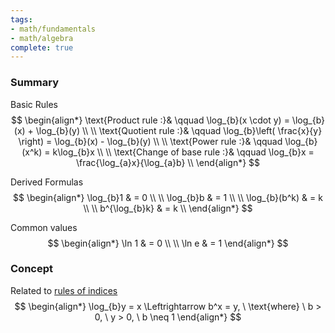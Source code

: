 ```yaml
---
tags:
- math/fundamentals
- math/algebra
complete: true
---
```

### Summary
Basic Rules
$$
\begin{align*}
\text{Product rule :}& \qquad \log_{b}(x \cdot y) = \log_{b}(x) + \log_{b}(y) \\
\\
\text{Quotient rule :}& \qquad \log_{b}\left( \frac{x}{y} \right) = \log_{b}(x) - \log_{b}(y) \\
\\
\text{Power rule :}& \qquad \log_{b}(x^k) = k\log_{b}x \\
\\
\text{Change of base rule :}& \qquad \log_{b}x = \frac{\log_{a}x}{\log_{a}b} \\
\end{align*}
$$

Derived Formulas
$$
\begin{align*}
\log_{b}1 & = 0 \\
\\
\log_{b}b & = 1 \\
\\
\log_{b}(b^k) & = k \\
\\
b^{\log_{b}k} & = k \\
\end{align*}
$$

Common values
$$
\begin{align*}
\ln 1 & = 0 \\
\\
\ln e & = 1
\end{align*}
$$
### Concept
Related to [rules of indices](/labyrinth/notes/math/math_fundementals/rules_of_indices)
$$
\begin{align*}
\log_{b}y = x \Leftrightarrow b^x = y, \ \text{where} \ b > 0, \ y > 0, \ b \neq 1
\end{align*}
$$